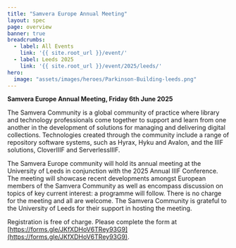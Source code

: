 ```yaml
---
title: "Samvera Europe Annual Meeting"
layout: spec
page: overview
banner: true 
breadcrumbs:
  - label: All Events
    link: '{{ site.root_url }}/event/'
  - label: Leeds 2025
    link: '{{ site.root_url }}/event/2025/leeds/'
hero:
  image: "assets/images/heroes/Parkinson-Building-leeds.png"
---
```


**Samvera Europe Annual Meeting, Friday 6th June 2025**

The Samvera Community is a global community of practice where library and technology professionals come together to support and learn from one another in the development of solutions for managing and delivering digital collections. Technologies created through the community include a range of repository software systems, such as Hyrax, Hyku and Avalon, and the IIIF solutions, CloverIIIF and  ServerlessIIIF.

The Samvera Europe community will hold its annual meeting at the University of Leeds in conjunction with the 2025 Annual IIIF Conference.  The meeting will showcase recent developments amongst European members of the Samvera Community as well as encompass discussion on topics of key current interest: a programme will follow. There is no charge for the meeting and all are welcome. The Samvera Community is grateful to the University of Leeds for their support in hosting the meeting.

Registration is free of charge. Please complete the form at [https://forms.gle/JKfXDHoV6TRey93G9](https://forms.gle/JKfXDHoV6TRey93G9).

